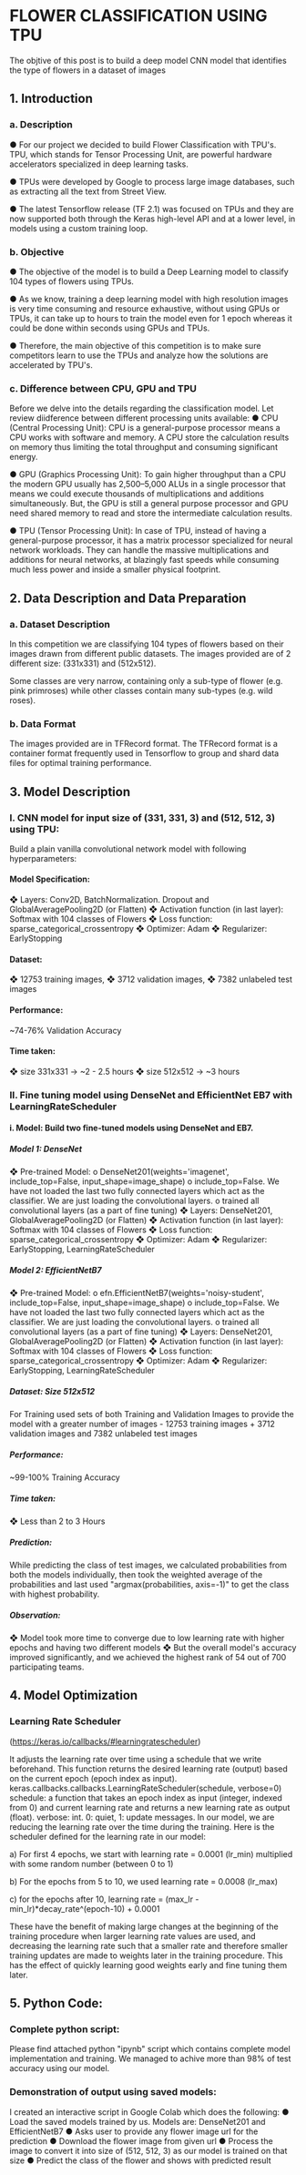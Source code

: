 # FLOWER CLASSIFICATION USING TPU
The objtive of this post is to build a deep model CNN model that identifies the type of flowers in a dataset of images

## 1.	Introduction
### a.	Description
●	For our project we decided to build Flower Classification with TPU's. TPU, which stands for Tensor Processing Unit, are powerful hardware accelerators specialized in deep learning tasks.

●	TPUs were developed by Google to process large image databases, such as extracting all the text from Street View.

●	The latest Tensorflow release (TF 2.1) was focused on TPUs and they are now supported both through the Keras high-level API and at a lower level, in models using a custom training loop.

### b.	Objective

●	The objective of the model is to build a Deep Learning model to classify 104 types of flowers using TPUs. 

●	As we know, training a deep learning model with high resolution images is very time consuming and resource exhaustive, without using GPUs or TPUs, it can take up to hours to train the model even for 1 epoch whereas it could be done within seconds using GPUs and TPUs.

●	Therefore, the main objective of this competition is to make sure competitors learn to use the TPUs and analyze how the solutions are accelerated by TPU's.

### c.	Difference between CPU, GPU and TPU
Before we delve into the details regarding the classification model. Let review diidference between different processing units available:
●	CPU (Central Processing Unit):  CPU is a general-purpose processor means a CPU works with software and memory. A CPU store the calculation results on memory thus limiting the total throughput and consuming significant energy.

●	GPU (Graphics Processing Unit): To gain higher throughput than a CPU the modern GPU usually has 2,500–5,000 ALUs in a single processor that means we could execute thousands of multiplications and additions simultaneously. But, the GPU is still a general purpose processor and GPU need shared memory to read and store the intermediate calculation results.

●	TPU (Tensor Processing Unit): In case of TPU, instead of having a general-purpose processor, it has a matrix processor specialized for neural network workloads. They can handle the massive multiplications and additions for neural networks, at blazingly fast speeds while consuming much less power and inside a smaller physical footprint.


## 2.	Data Description and Data Preparation
### a.	Dataset Description
In this competition we are classifying 104 types of flowers based on their images drawn from different public datasets. The images provided are of 2 different size: (331x331) and (512x512).

Some classes are very narrow, containing only a sub-type of flower (e.g. pink primroses) while other classes contain many sub-types (e.g. wild roses).

### b.	Data Format
The images provided are in TFRecord format. The TFRecord format is a container format frequently used in Tensorflow to group and shard data files for optimal training performance.

## 3.	Model Description
### I.	CNN model for input size of (331, 331, 3) and (512, 512, 3) using TPU:
Build a plain vanilla convolutional network model with following hyperparameters: 
#### Model Specification:
❖	Layers: Conv2D, BatchNormalization. Dropout and GlobalAveragePooling2D (or Flatten) 
❖	Activation function (in last layer): Softmax with 104 classes of Flowers 
❖	Loss function: sparse_categorical_crossentropy 
❖	Optimizer: Adam 
❖	Regularizer: EarlyStopping 

#### Dataset: 
❖	12753 training images, 
❖	3712 validation images, 
❖	7382 unlabeled test images 

#### Performance: 
~74-76% Validation Accuracy 

#### Time taken:
❖	size 331x331 -> ~2 - 2.5 hours 
❖	size 512x512 -> ~3 hours 

### II.	Fine tuning model using DenseNet and EfficientNet EB7 with LearningRateScheduler
#### i.	Model: Build two fine-tuned models using DenseNet and EB7.

##### Model 1: DenseNet
❖	Pre-trained Model: 
o	DenseNet201(weights='imagenet', include_top=False, input_shape=image_shape) 
o	include_top=False. We have not loaded the last two fully connected layers which act as the classifier. We are just loading the convolutional layers.
o	trained all convolutional layers (as a part of fine tuning)
❖	Layers: DenseNet201, GlobalAveragePooling2D (or Flatten) 
❖	Activation function (in last layer): Softmax with 104 classes of Flowers
❖	Loss function: sparse_categorical_crossentropy 
❖	Optimizer: Adam 
❖	Regularizer: EarlyStopping, LearningRateScheduler

##### Model 2: EfficientNetB7
❖	Pre-trained Model: 
o	efn.EfficientNetB7(weights='noisy-student', include_top=False, input_shape=image_shape) 
o	include_top=False. We have not loaded the last two fully connected layers which act as the classifier. We are just loading the convolutional layers.
o	trained all convolutional layers (as a part of fine tuning)
❖	Layers: DenseNet201, GlobalAveragePooling2D (or Flatten) 
❖	Activation function (in last layer): Softmax with 104 classes of Flowers
❖	Loss function: sparse_categorical_crossentropy 
❖	Optimizer: Adam 
❖	Regularizer: EarlyStopping, LearningRateScheduler

##### Dataset: Size 512x512 
For Training used sets of both Training and Validation Images to provide the model with a greater number of images - 12753 training images + 3712 validation images and 7382 unlabeled test images 

##### Performance:  
~99-100% Training Accuracy

##### Time taken: 
❖	Less than 2 to 3 Hours

##### Prediction: 
While predicting the class of test images, we calculated probabilities from both the models individually, then took the weighted average of the probabilities and last used "argmax(probabilities, axis=-1)" to get the class with highest probability.

##### Observation: 
❖	Model took more time to converge due to low learning rate with higher epochs and having two different models
❖	But the overall model's accuracy improved significantly, and we achieved the highest rank of 54 out of 700 participating teams.

## 4.	Model Optimization
### Learning Rate Scheduler
(https://keras.io/callbacks/#learningratescheduler)

It adjusts the learning rate over time using a schedule that we write beforehand. This function returns the desired learning rate (output) based on the current epoch (epoch index as input).
keras.callbacks.callbacks.LearningRateScheduler(schedule, verbose=0) 
schedule: a function that takes an epoch index as input (integer, indexed from 0) and current learning rate and returns a new learning rate as output (float). verbose: int. 0: quiet, 1: update messages.
In our model, we are reducing the learning rate over the time during the training. Here is the scheduler defined for the learning rate in our model: 

a)	For first 4 epochs, we start with learning rate = 0.0001 (lr_min) multiplied with some random number (between 0 to 1) 

b)	For the epochs from 5 to 10, we used learning rate = 0.0008 (lr_max) 

c) for the epochs after 10, learning rate = (max_lr -min_lr)*decay_rate^(epoch-10) + 0.0001 

These have the benefit of making large changes at the beginning of the training procedure when larger learning rate values are used, and decreasing the learning rate such that a smaller rate and therefore smaller training updates are made to weights later in the training procedure. This has the effect of quickly learning good weights early and fine tuning them later.

## 5.	Python Code:
### Complete python script:
Please find attached python "ipynb" script which contains complete model implementation and training. We managed to achive more than 98% of test accuracy using our model.


### Demonstration of output using saved models:
I created an interactive script in Google Colab which does the following:
●	Load the saved models trained by us. Models are: DenseNet201 and EfficientNetB7
●	Asks user to provide any flower image url for the prediction
●	Download the flower image from given url 
●	Process the image to convert it into size of (512, 512, 3) as our model is trained on that size
●	Predict the class of the flower and shows with predicted result



